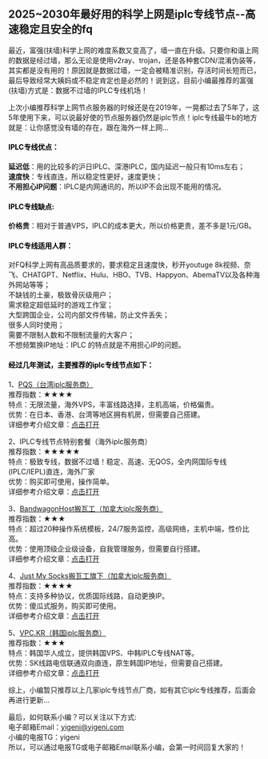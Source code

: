 <!-- wp:heading {"level":5} -->
<h2>2025~2030年最好用的科学上网是iplc专线节点--高速稳定且安全的fq</h2>
<!-- /wp:heading -->

最近，富强(扶墙)科学上网的难度系数又变高了，墙一直在升级。只要你和谐上网的数据是经过墙，那么无论是使用v2ray、trojan，还是各种套CDN/混淆伪装等，其实都是没有用的！原因就是数据过墙，一定会被精准识别，存活时间长短而已，最后导致经常大姨妈或不稳定肯定也是必然的！说到这，目前小编最推荐的富强(扶墙)方式是：数据不过墙的IPLC专线机场！

<p>上次小编推荐科学上网节点服务器的时候还是在2019年，一晃都过去了5年了，这5年使用下来，可以说最好使的节点服务器仍然是iplc节点！iplc专线最牛b的地方就是：让你感觉没有墙的存在，跟在海外一样上网...</p>

<!-- wp:heading {"level":5} -->
<h4 class="wp-block-heading"><mark style="background-color:rgba(0, 0, 0, 0)" class="has-inline-color has-vivid-cyan-blue-color">IPLC专线优点：</mark></h4>
<!-- /wp:heading -->

<!-- wp:paragraph -->
<p><strong>延迟低</strong>：用的比较多的沪日IPLC、深港IPLC，国内延迟一般只有10ms左右；<br><strong>速度快</strong>：专线直连，所以稳定性更好，速度更快；<br><strong>不用担心IP问题</strong>：IPLC是内网通讯的，所以IP不会出现不能用的情况。</p>
<!-- /wp:paragraph -->

<!-- wp:heading {"level":5} -->
<h4 class="wp-block-heading"><mark style="background-color:rgba(0, 0, 0, 0)" class="has-inline-color has-vivid-cyan-blue-color">IPLC专线缺点:</mark></h4>
<!-- /wp:heading -->

<!-- wp:paragraph -->
<p><strong>价格贵</strong>：相对于普通VPS，IPLC的成本更大，所以价格更贵，差不多是1元/GB。</p>
<!-- /wp:paragraph -->

<!-- wp:heading {"level":5} -->
<h4 class="wp-block-heading"><mark style="background-color:rgba(0, 0, 0, 0)" class="has-inline-color has-vivid-cyan-blue-color">IPLC专线适用人群：</mark></h4>
<!-- /wp:heading -->

<p>对FQ科学上网有高品质要求的，要求稳定且速度快，秒开youtuge 8k视频、奈飞、CHATGPT、Netflix、Hulu、HBO、TVB、Happyon、AbemaTV以及各种海外网站等等；<br />不缺钱的土豪，极致骨灰级用户；<br />需求稳定超低延时的游戏工作室；<br />大型跨国企业，公司内部文件传输，防止文件丢失；<br />很多人同时使用；<br />需要不限制人数和不限制流量的大客户；<br />不想频繁换IP地址：IPLC 的特点就是不用担心IP的问题。</p>

<!-- wp:heading {"level":5} -->
<h4 class="wp-block-heading"><mark style="background-color:rgba(0, 0, 0, 0)" class="has-inline-color has-vivid-cyan-blue-color">经过几年测试，主要推荐的iplc专线节点如下：</mark></h4>
<!-- /wp:heading -->

1、<a href="https://www.pqs.pw/aff.php?aff=250" target="_blank" rel="nofollow noopener">PQS（台湾iplc服务商）</a><br />
推荐指数：★★★★<br />
特点：无限流量，海外VPS，丰富线路选择，主机高端，价格偏贵。<br />
优势：在日本、香港、台湾等地区拥有机房，但需要自己搭建。<br />
详细参考介绍文章：<a href="https://www.yigeni.com/buy-1-iplc-dedicated-line-vds-server-for-fun/" target="_blank" rel="noopener">点击打开</a>

2、IPLC专线节点特别套餐（海外iplc服务商）</a><br />
推荐指数：★★★★★<br />
特点：极致专线，数据不过墙！稳定、高速、无QOS，全内网国际专线(IPLC/IEPL)直连，海外厂家<br />
优势：购买即可使用，操作简单。<br />
详细参考介绍文章：<a href="https://www.yigeni.com/iplc-dedicated-airport/" target="_blank" rel="noopener">点击打开</a>

3、<a href="https://bwh88.net/aff.php?aff=30544" target="_blank" rel="nofollow noopener">BandwagonHost搬瓦工（加拿大iplc服务商）</a><br />
推荐指数：★★★<br />
特点：超过20种操作系统模板，24/7服务监控，高级网络，主机中端，性价比高。<br />
优势：使用顶级企业级设备，自我管理服务，但需要自行搭建。<br />
详细参考介绍文章：<a href="https://www.yigeni.com/build-a-wall-ss-server/" target="_blank" rel="noopener">点击打开</a>

4、<a href="https://justmysocks2.net/members/aff.php?aff=539" target="_blank" rel="nofollow noopener">Just My Socks搬瓦工旗下（加拿大iplc服务商）</a><br />
推荐指数：★★★★<br />
特点：支持多种协议，优质国际线路，自动更换IP。<br />
优势：傻瓜式服务，购买即可使用。<br />
详细参考介绍文章：<a href="https://www.yigeni.com/move-the-bricklayer-officially-produced-ss-service-free-of-construction/" target="_blank" rel="noopener">点击打开</a>

5、<a href="https://www.kdatacenter.com/myportal/?affid=535" target="_blank" rel="nofollow noopener">VPC.KR（韩国iplc服务商）</a><br />
推荐指数：★★★<br />
特点：韩国华人成立，提供韩国VPS、中韩IPLC专线NAT等。<br />
优势：SK线路电信联通双向直连，原生韩国IP地址，但需要自己搭建。<br />
详细参考介绍文章：<a href="https://www.yigeni.com/korean-vps-recommendation-with-the-same-speed-as-the-hong-kong-engine-room/" target="_blank" rel="noopener">点击打开</a>

综上，小编暂只推荐以上几家iplc专线节点厂商，如有其它iplc专线推荐，后面会再进行更新...

最后，如何联系小编？可以关注以下方式:<br />
电子邮箱Email：yigeni@yigeni.com<br />
小编的电报TG：yigeni<br />
所以，可以通过电报TG或电子邮箱Email联系小编，会第一时间回复大家的！
